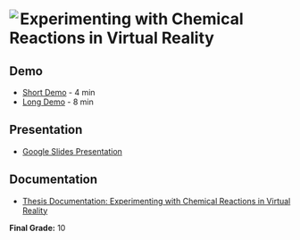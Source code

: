# <img align="left" src="https://img.icons8.com/?size=50&id=13186&format=png&color=000000"> Experimenting with Chemical Reactions in Virtual Reality

## Demo

- [Short Demo](https://youtu.be/lmkqK2s48GM) - 4 min
- [Long Demo](https://youtu.be/2LUB4dawwX8) - 8 min

## Presentation

- [Google Slides Presentation](https://docs.google.com/presentation/d/1Dmxh4JshfVPkPvOmYnUUAHg3yHbqJmKt9p5QbTVI8CI/edit#slide=id.g4dfce81f19_0_45)

## Documentation

- [Thesis Documentation: Experimenting with Chemical Reactions in Virtual Reality](https://github.com/alinaduca/BachelorsThesis-UnityLab/blob/main/Bachelor's%20Thesis.pdf)

**Final Grade:** 10
